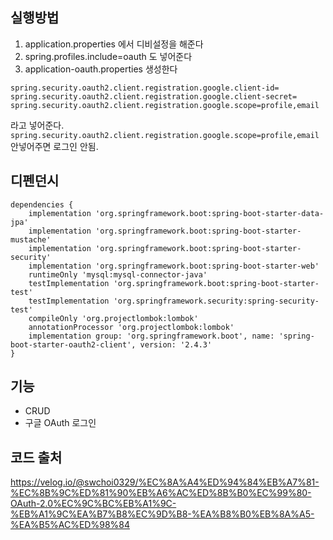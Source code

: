 ## 실행방법
1. application.properties 에서 디비설정을 해준다
2. spring.profiles.include=oauth 도 넣어준다
3. application-oauth.properties 생성한다
```
spring.security.oauth2.client.registration.google.client-id=
spring.security.oauth2.client.registration.google.client-secret=
spring.security.oauth2.client.registration.google.scope=profile,email
```
라고 넣어준다.
`spring.security.oauth2.client.registration.google.scope=profile,email` 안넣어주면 로그인 안됨.

## 디펜던시
```
dependencies {
	implementation 'org.springframework.boot:spring-boot-starter-data-jpa'
	implementation 'org.springframework.boot:spring-boot-starter-mustache'
	implementation 'org.springframework.boot:spring-boot-starter-security'
	implementation 'org.springframework.boot:spring-boot-starter-web'
	runtimeOnly 'mysql:mysql-connector-java'
	testImplementation 'org.springframework.boot:spring-boot-starter-test'
	testImplementation 'org.springframework.security:spring-security-test'
	compileOnly 'org.projectlombok:lombok'
	annotationProcessor 'org.projectlombok:lombok'
	implementation group: 'org.springframework.boot', name: 'spring-boot-starter-oauth2-client', version: '2.4.3'
}

```

## 기능

- CRUD
- 구글 OAuth 로그인


## 코드 출처
https://velog.io/@swchoi0329/%EC%8A%A4%ED%94%84%EB%A7%81-%EC%8B%9C%ED%81%90%EB%A6%AC%ED%8B%B0%EC%99%80-OAuth-2.0%EC%9C%BC%EB%A1%9C-%EB%A1%9C%EA%B7%B8%EC%9D%B8-%EA%B8%B0%EB%8A%A5-%EA%B5%AC%ED%98%84
